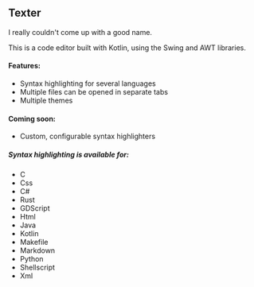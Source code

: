 ## Texter
I really couldn't come up with a good name.

This is a code editor built with Kotlin, using the Swing and AWT libraries.

#### Features:
- Syntax highlighting for several languages
- Multiple files can be opened in separate tabs
- Multiple themes

#### Coming soon:
- Custom, configurable syntax highlighters

##### Syntax highlighting is available for:
 - C
 - Css
 - C#
 - Rust
 - GDScript
 - Html
 - Java
 - Kotlin
 - Makefile
 - Markdown
 - Python
 - Shellscript
 - Xml
